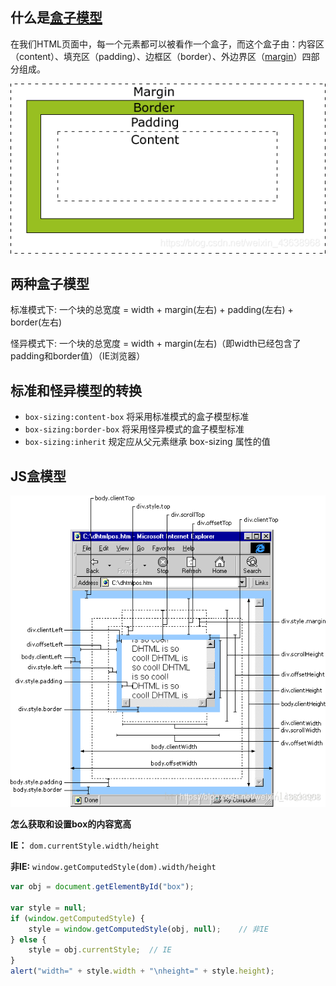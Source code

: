 ## 什么是[盒子模型](https://so.csdn.net/so/search?q=盒子模型&spm=1001.2101.3001.7020)

在我们HTML页面中，每一个元素都可以被看作一个盒子，而这个盒子由：内容区（content）、填充区（padding）、边框区（border）、外边界区（[margin](https://so.csdn.net/so/search?q=margin&spm=1001.2101.3001.7020)）四部分组成。

![在这里插入图片描述](img/1.png)

## 两种盒子模型

标准模式下: 一个块的总宽度 = width + margin(左右) + padding(左右) + border(左右)

怪异模式下: 一个块的总宽度 = width + margin(左右)（即width已经包含了padding和border值）（IE浏览器）



## 标准和怪异模型的转换

- `box-sizing:content-box` 将采用标准模式的盒子模型标准
- `box-sizing:border-box` 将采用怪异模式的盒子模型标准
- `box-sizing:inherit` 规定应从父元素继承 box-sizing 属性的值
  

## JS盒模型

![img](img/2.png)



**怎么获取和设置box的内容宽高**

**IE：** `dom.currentStyle.width/height`

**非IE:** `window.getComputedStyle(dom).width/height`

```js
var obj = document.getElementById("box");

var style = null;
if (window.getComputedStyle) {
    style = window.getComputedStyle(obj, null);    // 非IE
} else { 
    style = obj.currentStyle;  // IE
}
alert("width=" + style.width + "\nheight=" + style.height);
```

